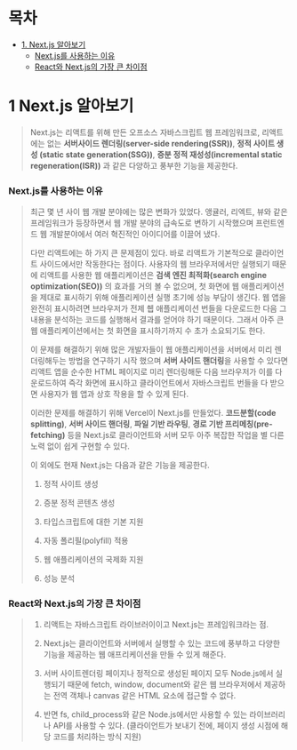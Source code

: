 목차
====
- [1. Next.js 알아보기](#1-nextjs-알아보기)
  - [Next.js를 사용하는 이유](#nextjs를-사용하는-이유)
  - [React와 Next.js의 가장 큰 차이점](#react와-nextjs의-가장-큰-차이점)


1 Next.js 알아보기
==========
> Next.js는 리액트를 위해 만든 오프소스 자바스크립트 웹 프레임워크로, 리액트에는 없는 **서버사이드 렌더링(server-side rendering(SSR))**, **정적 사이트 생성 (static state generation(SSG))**, **증분 정적 재성성(incremental static regeneration(ISR))** 과 같은 다양하고 풍부한 기능을 제공한다.

### Next.js를 사용하는 이유  

> 최근 몇 년 사이 웹 개발 분야에는 많은 변화가 있었다. 앵귤러, 리엑트, 뷰와 같은 프레임워크가 등장하면서 웹 개발 분야의 급속도로 변하기 시작했으며 프런트엔드 웹 개발분야에서 여러 혁진적인 아이디어를 이끌어 냈다.
>
> 다만 리액트에는 하 가지 큰 문제점이 있다. 바로 리액트가 기본적으로 클라이언트 사이드에서만 작동한다는 점이다. 사용자의 웹 브라우저에서만 실행되기 때문에 리액트를 사용한 웹 애플리케이션은 **검색 엔진 최적화(search engine optimization(SEO))** 의 효과를 거의 볼 수 없으며, 첫 화면에 웹 애플리케이션을 제대로 표시하기 위해 애플리케이션 실행 초기에 성능 부담이 생긴다. 웹 앱을 완전히 표시하려면 브라우저가 전제 췝 애플리케이션 번들을 다운로드한 다음 그 내용을 분석하는 코드를 실행해서 결과를 얻어야 하기 때문이다. 그래서 아주 큰 웹 애플리케이션에서는 첫 화면을 표시하기까지 수 초가 소요되기도 한다.
>
> 이 문제를 해결하기 위해 많은 개발자들이 웹 애플리케이션을 서버에서 미리 렌더링해두는 방법을 연구하기 시작 했으며 **서버 사이드 핸더링**을 사용할 수 있다면 리액트 앱을 순수한 HTML 페이지로 미리 렌더링해둔 다음 브라우저가 이를 다운로드하여 즉각 화면에 표시하고 클라이언트에서 자바스크립트 번들을 다 받으면 사용자가 웹 앱과 상호 작용을 할 수 있게 된다.
>
> 이러한 문제를 해결하기 위해 Vercel이 Next.js를 만들었다. **코드분할(code splitting)**, **서버 사이드 핸더링**, **파일 기반 라우팅**, **경로 기반 프리메칭(pre-fetching)** 등을 Next.js로 클라이언트와 서버 모두 아주 복잡한 작업을 별 다른 노력 없이 쉽게 구현할 수 있다.
>
> 이 외에도 현재 Next.js는 다음과 같은 기능을 제공한다.
>
> 1. 정적 사이트 생성
>
> 2. 증분 정적 콘텐츠 생성
>
> 3. 타입스크립트에 대한 기본 지원
>
> 4. 자동 폴리필(polyfill) 적용
> 
> 5. 웹 애플리케이션의 국제화 지원
>
> 6. 성능 분석

### React와 Next.js의 가장 큰 차이점

> 1. 리액트는 자바스크립트 라이브러이이고 Next.js는 프레임워크라는 점.
>
> 2. Next.js는 클라이언트와 서버에서 실행할 수 있는 코드에 풍부하고 다양한 기능을 제공하는 웹 애프리케이션을 만들 수 있게 해준다.
>
> 3. 서버 사이트렌더링 페이지나 정적으로 생성된 페이지 모두 Node.js에서 실행되기 때문에 fetch, window, document와 같은 웹 브라우저에서 제공하는 전역 객체나 canvas 같은 HTML 요소에 접근할 수 없다.
> 
> 4. 반면 fs, child_process와 같은 Node.js에서만 사용할 수 있는 라이브러리나 API를 사용할 수 있다. (클라이언트가 보내기 전에, 페이지 생성 시점에 해당 코드를 처리하는 방식 지원)